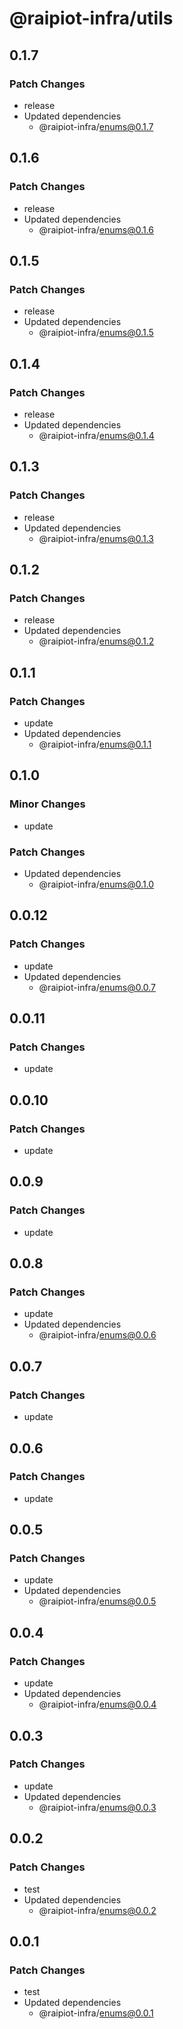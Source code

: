 # @raipiot-infra/utils

## 0.1.7

### Patch Changes

- release
- Updated dependencies
  - @raipiot-infra/enums@0.1.7

## 0.1.6

### Patch Changes

- release
- Updated dependencies
  - @raipiot-infra/enums@0.1.6

## 0.1.5

### Patch Changes

- release
- Updated dependencies
  - @raipiot-infra/enums@0.1.5

## 0.1.4

### Patch Changes

- release
- Updated dependencies
  - @raipiot-infra/enums@0.1.4

## 0.1.3

### Patch Changes

- release
- Updated dependencies
  - @raipiot-infra/enums@0.1.3

## 0.1.2

### Patch Changes

- release
- Updated dependencies
  - @raipiot-infra/enums@0.1.2

## 0.1.1

### Patch Changes

- update
- Updated dependencies
  - @raipiot-infra/enums@0.1.1

## 0.1.0

### Minor Changes

- update

### Patch Changes

- Updated dependencies
  - @raipiot-infra/enums@0.1.0

## 0.0.12

### Patch Changes

- update
- Updated dependencies
  - @raipiot-infra/enums@0.0.7

## 0.0.11

### Patch Changes

- update

## 0.0.10

### Patch Changes

- update

## 0.0.9

### Patch Changes

- update

## 0.0.8

### Patch Changes

- update
- Updated dependencies
  - @raipiot-infra/enums@0.0.6

## 0.0.7

### Patch Changes

- update

## 0.0.6

### Patch Changes

- update

## 0.0.5

### Patch Changes

- update
- Updated dependencies
  - @raipiot-infra/enums@0.0.5

## 0.0.4

### Patch Changes

- update
- Updated dependencies
  - @raipiot-infra/enums@0.0.4

## 0.0.3

### Patch Changes

- update
- Updated dependencies
  - @raipiot-infra/enums@0.0.3

## 0.0.2

### Patch Changes

- test
- Updated dependencies
  - @raipiot-infra/enums@0.0.2

## 0.0.1

### Patch Changes

- test
- Updated dependencies
  - @raipiot-infra/enums@0.0.1
